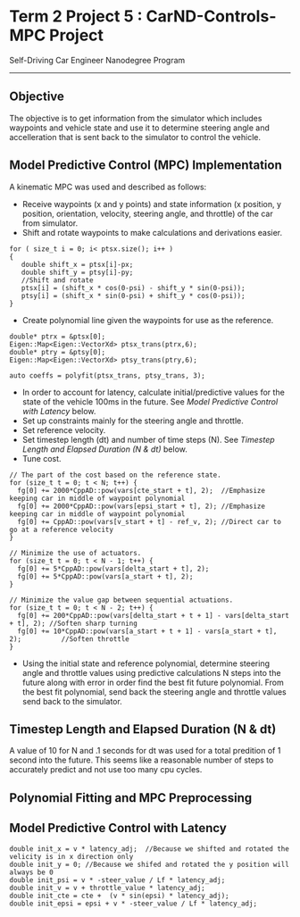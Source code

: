 # Term 2 Project 5 : CarND-Controls-MPC Project
Self-Driving Car Engineer Nanodegree Program

---
## Objective
The objective is to get information from the simulator which includes waypoints and vehicle state and use it to determine steering angle and accelleration that is sent back to the simulator to control the vehicle.

## Model Predictive Control (MPC) Implementation
A kinematic MPC was used and described as follows:
* Receive waypoints (x and y points) and state information (x position, y position, orientation, velocity, steering angle, and throttle) of the car from simulator.
* Shift and rotate waypoints to make calculations and derivations easier.
```
for ( size_t i = 0; i< ptsx.size(); i++ )
{
   double shift_x = ptsx[i]-px;
   double shift_y = ptsy[i]-py;
   //Shift and rotate
   ptsx[i] = (shift_x * cos(0-psi) - shift_y * sin(0-psi));
   ptsy[i] = (shift_x * sin(0-psi) + shift_y * cos(0-psi));
}
```
* Create polynomial line given the waypoints for use as the reference.
```
double* ptrx = &ptsx[0];
Eigen::Map<Eigen::VectorXd> ptsx_trans(ptrx,6);
double* ptry = &ptsy[0];
Eigen::Map<Eigen::VectorXd> ptsy_trans(ptry,6);

auto coeffs = polyfit(ptsx_trans, ptsy_trans, 3);
```
* In order to account for latency, calculate initial/predictive values for the state of the vehicle 100ms in the future.  See *Model Predictive Control with Latency* below.
* Set up constraints mainly for the steering angle and throttle.
* Set reference velocity.
* Set timestep length (dt) and number of time steps (N).  See *Timestep Length and Elapsed Duration (N & dt)* below.
* Tune cost.
```
// The part of the cost based on the reference state.
for (size_t t = 0; t < N; t++) {
  fg[0] += 2000*CppAD::pow(vars[cte_start + t], 2);  //Emphasize keeping car in middle of waypoint polynomial
  fg[0] += 2000*CppAD::pow(vars[epsi_start + t], 2); //Emphasize keeping car in middle of waypoint polynomial
  fg[0] += CppAD::pow(vars[v_start + t] - ref_v, 2); //Direct car to go at a reference velocity
}

// Minimize the use of actuators.
for (size_t t = 0; t < N - 1; t++) {
  fg[0] += 5*CppAD::pow(vars[delta_start + t], 2);  
  fg[0] += 5*CppAD::pow(vars[a_start + t], 2);      
}

// Minimize the value gap between sequential actuations.
for (size_t t = 0; t < N - 2; t++) {
  fg[0] += 200*CppAD::pow(vars[delta_start + t + 1] - vars[delta_start + t], 2); //Soften sharp turning 
  fg[0] += 10*CppAD::pow(vars[a_start + t + 1] - vars[a_start + t], 2);          //Soften throttle
}
```
* Using the initial state and reference polynomial, determine steering angle and throttle values using predictive calculations N steps into the future along with error in order find the best fit future polynomial.  From the best fit polynomial, send back the steering angle and throttle values send back to the simulator.


## Timestep Length and Elapsed Duration (N & dt)
A value of 10 for N and .1 seconds for dt was used for a total predition of 1 second into the future.  This seems like a reasonable number of steps to accurately predict and not use too many cpu cycles.

## Polynomial Fitting and MPC Preprocessing
## Model Predictive Control with Latency
```
double init_x = v * latency_adj;  //Because we shifted and rotated the velicity is in x direction only
double init_y = 0; //Because we shifed and rotated the y position will always be 0
double init_psi = v * -steer_value / Lf * latency_adj;  
double init_v = v + throttle_value * latency_adj;      
double init_cte = cte +  (v * sin(epsi) * latency_adj);
double init_epsi = epsi + v * -steer_value / Lf * latency_adj;
```
